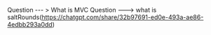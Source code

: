 
Question --- >  What is MVC
Question ---> what is saltRounds(https://chatgpt.com/share/32b97691-ed0e-493a-ae86-4edbb293a0dd)
